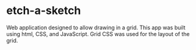 # etch-a-sketch
Web application designed to allow drawing in a grid.
This app was built using html, CSS, and JavaScript. Grid CSS was used for the layout of the grid.